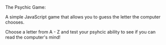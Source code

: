 The Psychic Game:

A simple JavaScript game that allows you to guess the letter the computer chooses.

Choose a letter from A - Z and test your psyhcic ability to see if you can read the computer's mind!